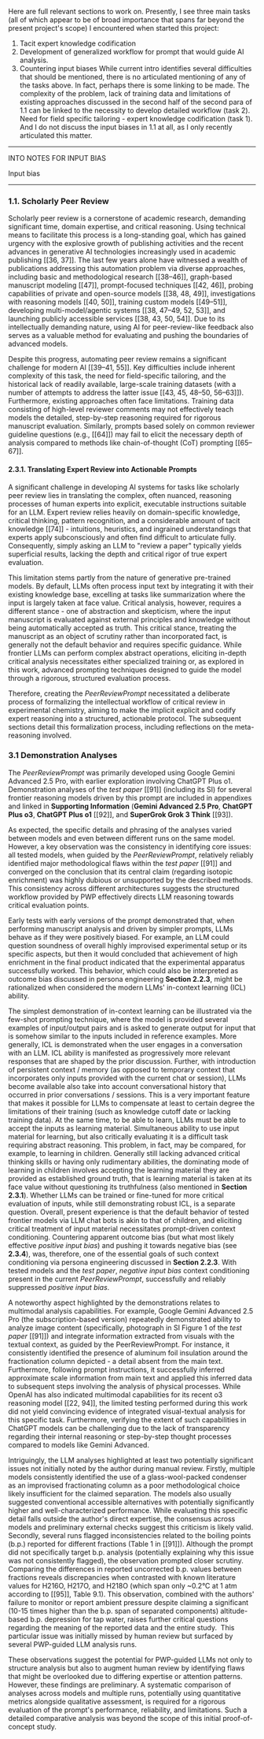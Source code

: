 Here are full relevant sections to work on. Presently, I see three main tasks (all of which appear to be of broad importance that spans far beyond the present project's scope) I encountered when started this project:
1. Tacit expert knowledge codification
2. Development of generalized workflow for prompt that would guide AI analysis.
3. Countering input biases
While current intro identifies several difficulties that should be mentioned, there is no articulated mentioning of any of the tasks above. In fact, perhaps there is some linking to be made. The complexity of the problem, lack of training data and limitations of existing approaches discussed in the second half of the second para of 1.1 can be linked to the necessity to develop detailed workflow (task 2). Need for field specific tailoring - expert knowledge codification (task 1). And I do not discuss the input biases in 1.1 at all, as I only recently articulated this matter.

---
INTO NOTES FOR INPUT BIAS

Input bias 

---

### 1.1. Scholarly Peer Review

Scholarly peer review is a cornerstone of academic research, demanding significant time, domain expertise, and critical reasoning. Using technical means to facilitate this process is a long-standing goal, which has gained urgency with the explosive growth of publishing activities and the recent advances in generative AI technologies increasingly used in academic publishing [[36, 37]]. The last few years alone have witnessed a wealth of publications addressing this automation problem via diverse approaches, including basic and methodological research [[38–46]], graph-based manuscript modeling [[47]], prompt-focused techniques [[42, 46]], probing capabilities of private and open-source models [[38, 48, 49]], investigations with reasoning models [[40, 50]], training custom models [[49–51]], developing multi-model/agentic systems [[38, 47–49, 52, 53]], and launching publicly accessible services [[38, 43, 50, 54]]. Due to its intellectually demanding nature, using AI for peer-review-like feedback also serves as a valuable method for evaluating and pushing the boundaries of advanced models.

Despite this progress, automating peer review remains a significant challenge for modern AI [[39–41, 55]]. Key difficulties include inherent complexity of this task, the need for field-specific tailoring, and the historical lack of readily available, large-scale training datasets (with a number of attempts to address the latter issue [[43, 45, 48–50, 56–63]]). Furthermore, existing approaches often face limitations. Training data consisting of high-level reviewer comments may not effectively teach models the detailed, step-by-step reasoning required for rigorous manuscript evaluation. Similarly, prompts based solely on common reviewer guideline questions (e.g., [[64]]) may fail to elicit the necessary depth of analysis compared to methods like chain-of-thought (CoT) prompting [[65–67]].

#### 2.3.1. Translating Expert Review into Actionable Prompts

A significant challenge in developing AI systems for tasks like scholarly peer review lies in translating the complex, often nuanced, reasoning processes of human experts into explicit, executable instructions suitable for an LLM. Expert review relies heavily on domain-specific knowledge, critical thinking, pattern recognition, and a considerable amount of tacit knowledge [[74]] - intuitions, heuristics, and ingrained understandings that experts apply subconsciously and often find difficult to articulate fully. Consequently, simply asking an LLM to "review a paper" typically yields superficial results, lacking the depth and critical rigor of true expert evaluation.

This limitation stems partly from the nature of generative pre-trained models. By default, LLMs often process input text by integrating it with their existing knowledge base, excelling at tasks like summarization where the input is largely taken at face value. Critical analysis, however, requires a different stance - one of abstraction and skepticism, where the input manuscript is evaluated against external principles and knowledge without being automatically accepted as truth. This critical stance, treating the manuscript as an object of scrutiny rather than incorporated fact, is generally not the default behavior and requires specific guidance. While frontier LLMs can perform complex abstract operations, eliciting in-depth critical analysis necessitates either specialized training or, as explored in this work, advanced prompting techniques designed to guide the model through a rigorous, structured evaluation process.

Therefore, creating the _PeerReviewPrompt_ necessitated a deliberate process of formalizing the intellectual workflow of critical review in experimental chemistry, aiming to make the implicit explicit and codify expert reasoning into a structured, actionable protocol. The subsequent sections detail this formalization process, including reflections on the meta-reasoning involved.

### 3.1 Demonstration Analyses

The _PeerReviewPrompt_ was primarily developed using Google Gemini Advanced 2.5 Pro, with earlier exploration involving ChatGPT Plus o1. Demonstration analyses of the _test paper_ [[91]] (including its SI) for several frontier reasoning models driven by this prompt are included in appendixes and linked in **Supporting Information** (**Gemini Advanced 2.5 Pro**, **ChatGPT Plus o3**, **ChatGPT Plus o1** [[92]], and **SuperGrok Grok 3 Think** [[93]).

As expected, the specific details and phrasing of the analyses varied between models and even between different runs on the same model. However, a key observation was the consistency in identifying core issues: all tested models, when guided by the _PeerReviewPrompt_, relatively reliably identified major methodological flaws within the _test paper_ [[91]] and converged on the conclusion that its central claim (regarding isotopic enrichment) was highly dubious or unsupported by the described methods. This consistency across different architectures suggests the structured workflow provided by PWP effectively directs LLM reasoning towards critical evaluation points.

Early tests with early versions of the prompt demonstrated that, when performing manuscript analysis and driven by simpler prompts, LLMs behave as if they were positively biased. For example, an LLM could question soundness of overall highly improvised experimental setup or its specific aspects, but then it would concluded that achievement of high enrichment in the final product indicated that the experimental apparatus successfully worked. This behavior, which could also be interpreted as outcome bias discussed in persona engineering **Section 2.2.3**, might be rationalized when considered the modern LLMs' in-context learning (ICL) ability.

The simplest demonstration of in-context learning can be illustrated via the few-shot prompting technique, where the model is provided several examples of input/output pairs and is asked to generate output for input that is somehow similar to the inputs included in reference examples. More generally, ICL is demonstrated when the user engages in a conversation with an LLM. ICL ability is manifested as progressively more relevant responses that are shaped by the prior discussion. Further, with introduction of persistent context / memory (as opposed to temporary context that incorporates only inputs provided with the current chat or session), LLMs become available also take into account conversational history that occurred in prior conversations / sessions. This is a very important feature that makes it possible for LLMs to compensate at least to certain degree the limitations of their training (such as knowledge cutoff date or lacking training data). At the same time, to be able to learn, LLMs must be able to accept the inputs as learning material. Simultaneous ability to use input material for learning, but also critically evaluating it is a difficult task requiring abstract reasoning. This problem, in fact, may be compared, for example, to learning in children. Generally still lacking advanced critical thinking skills or having only rudimentary abilities, the dominating mode of learning in children involves accepting the learning material they are provided as established ground truth, that is learning material is taken at its face value without questioning its truthfulness (also mentioned in **Section 2.3.1**). Whether LLMs can be trained or fine-tuned for more critical evaluation of inputs, while still demonstrating robust ICL, is a separate question. Overall, present experience is that the default behavior of tested frontier models via LLM chat bots is akin to that of children, and eliciting critical treatment of input material necessitates prompt-driven context conditioning. Countering apparent outcome bias (but what most likely effective _positive input bias_) and pushing it towards negative bias (see **2.3.4**), was, therefore, one of the essential goals of such context conditioning via persona engineering discussed in **Section 2.2.3**. With tested models and the _test paper_, _negative input bias_ context conditioning present in the current _PeerReviewPrompt_, successfully and reliably suppressed _positive input bias_.

A noteworthy aspect highlighted by the demonstrations relates to multimodal analysis capabilities. For example, Google Gemini Advanced 2.5 Pro (the subscription-based version) repeatedly demonstrated ability to analyze image content (specifically, photograph in SI Figure 1 of the _test paper_ [[91]]) and integrate information extracted from visuals with the textual context, as guided by the PeerReviewPrompt. For instance, it consistently identified the presence of aluminum foil insulation around the fractionation column depicted - a detail absent from the main text. Furthermore, following prompt instructions, it successfully inferred approximate scale information from main text and applied this inferred data to subsequent steps involving the analysis of physical processes. While OpenAI has also indicated multimodal capabilities for its recent o3 reasoning model [[22, 94]], the limited testing performed during this work did not yield convincing evidence of integrated visual-textual analysis for this specific task. Furthermore, verifying the extent of such capabilities in ChatGPT models can be challenging due to the lack of transparency regarding their internal reasoning or step-by-step thought processes compared to models like Gemini Advanced.

Intriguingly, the LLM analyses highlighted at least two potentially significant issues not initially noted by the author during manual review. Firstly, multiple models consistently identified the use of a glass-wool-packed condenser as an improvised fractionating column as a poor methodological choice likely insufficient for the claimed separation. The models also usually suggested conventional accessible alternatives with potentially significantly higher and well-characterized performance. While evaluating this specific detail falls outside the author's direct expertise, the consensus across models and preliminary external checks suggest this criticism is likely valid. Secondly, several runs flagged inconsistencies related to the boiling points (b.p.) reported for different fractions (Table 1 in [[91]]). Although the prompt did not specifically target b.p. analysis (potentially explaining why this issue was not consistently flagged), the observation prompted closer scrutiny. Comparing the differences in reported uncorrected b.p. values between fractions reveals discrepancies when contrasted with known literature values for H216O, H217O, and H218O (which span only ~0.2°C at 1 atm according to [[95]], Table 9.1). This observation, combined with the authors' failure to monitor or report ambient pressure despite claiming a significant (10-15 times higher than the b.p. span of separated components) altitude-based b.p. depression for tap water, raises further critical questions regarding the meaning of the reported data and the entire study.  This particular issue was initially missed by human review but surfaced by several PWP-guided LLM analysis runs.

These observations suggest the potential for PWP-guided LLMs not only to structure analysis but also to augment human review by identifying flaws that might be overlooked due to differing expertise or attention patterns. However, these findings are preliminary. A systematic comparison of analyses across models and multiple runs, potentially using quantitative metrics alongside qualitative assessment, is required for a rigorous evaluation of the prompt's performance, reliability, and limitations. Such a detailed comparative analysis was beyond the scope of this initial proof-of-concept study.


